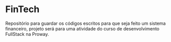 # FinTech
Repositório para guardar os códigos escritos para que seja feito um sistema financeiro, projeto será para uma atividade do curso de desenvolvimento FullStack na Proway.
